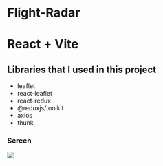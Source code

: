 # Flight-Radar

# React + Vite

## Libraries that I used in this project

- leaflet
- react-leaflet
- react-redux
- @reduxjs/toolkit
- axios
- thunk

### Screen

![](screen.gif)
